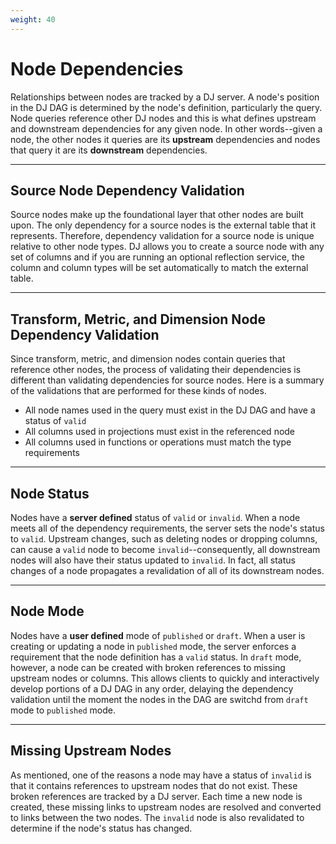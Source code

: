 ```yaml
---
weight: 40
---
```


# Node Dependencies

Relationships between nodes are tracked by a DJ server. A node's position in the DJ DAG is determined by the node's definition,
particularly the query. Node queries reference other DJ nodes and this is what defines upstream and downstream dependencies
for any given node. In other words--given a node, the other nodes it queries are its **upstream** dependencies and nodes that
query it are its **downstream** dependencies.

---

## Source Node Dependency Validation

Source nodes make up the foundational layer that other nodes are built upon. The only dependency for a source nodes is the external
table that it represents. Therefore, dependency validation for a source node is unique relative to other node types. DJ allows
you to create a source node with any set of columns and if you are running an optional reflection service, the column and column types
will be set automatically to match the external table.

---

## Transform, Metric, and Dimension Node Dependency Validation

Since transform, metric, and dimension nodes contain queries that reference other nodes, the process of validating their dependencies
is different than validating dependencies for source nodes. Here is a summary of the validations that are performed for these kinds of
nodes.

* All node names used in the query must exist in the DJ DAG and have a status of `valid`
* All columns used in projections must exist in the referenced node
* All columns used in functions or operations must match the type requirements

---

## Node Status

Nodes have a **server defined** status of `valid` or `invalid`. When a node meets all of the dependency requirements, the server sets
the node's status to `valid`. Upstream changes, such as deleting nodes or dropping columns, can cause a `valid` node to become
`invalid`--consequently, all downstream nodes will also have their status updated to `invalid`. In fact, all status changes of a node
propagates a revalidation of all of its downstream nodes.

---

## Node Mode

Nodes have a **user defined** mode of `published` or `draft`. When a user is creating or updating a node in `published` mode,
the server enforces a requirement that the node definition has a `valid` status. In `draft` mode, however, a node can be created with
broken references to missing upstream nodes or columns. This allows clients to quickly and interactively develop portions of a DJ DAG in any order,
delaying the dependency validation until the moment the nodes in the DAG are switchd from `draft` mode to `published` mode.

---

## Missing Upstream Nodes

As mentioned, one of the reasons a node may have a status of `invalid` is that it contains references to upstream nodes that do not exist.
These broken references are tracked by a DJ server. Each time a new node is created, these missing links to upstream nodes are resolved and converted
to links between the two nodes. The `invalid` node is also revalidated to determine if the node's status has changed.
